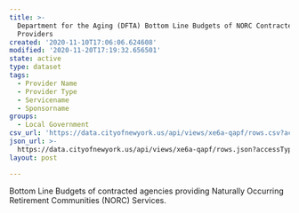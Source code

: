 ```yaml
---
title: >-
  Department for the Aging (DFTA) Bottom Line Budgets of NORC Contracted
  Providers
created: '2020-11-10T17:06:06.624608'
modified: '2020-11-20T17:19:32.656501'
state: active
type: dataset
tags:
  - Provider Name
  - Provider Type
  - Servicename
  - Sponsorname
groups:
  - Local Government
csv_url: 'https://data.cityofnewyork.us/api/views/xe6a-qapf/rows.csv?accessType=DOWNLOAD'
json_url: >-
  https://data.cityofnewyork.us/api/views/xe6a-qapf/rows.json?accessType=DOWNLOAD
layout: post

---
```

Bottom Line Budgets of contracted agencies providing Naturally Occurring Retirement Communities (NORC) Services.
